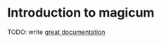 # Introduction to magicum

TODO: write [great documentation](http://jacobian.org/writing/what-to-write/)
